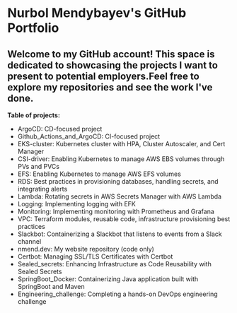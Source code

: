 # Nurbol Mendybayev's GitHub Portfolio

## Welcome to my GitHub account! This space is dedicated to showcasing the projects I want to present to potential employers.Feel free to explore my repositories and see the work I've done.

**Table of projects:**

- ArgoCD: CD-focused project
- Github_Actions_and_ArgoCD: CI-focused project
- EKS-cluster: Kubernetes cluster with HPA, Cluster Autoscaler, and Cert Manager
- CSI-driver: Enabling Kubernetes to manage AWS EBS volumes through PVs and PVCs
- EFS: Enabling Kubernetes to manage AWS EFS volumes
- RDS: Best practices in provisioning databases, handling secrets, and integrating alerts
- Lambda: Rotating secrets in AWS Secrets Manager with AWS Lambda
- Logging: Implementing logging with EFK
- Monitoring: Implementing monitoring with Prometheus and Grafana
- VPC: Terraform modules, reusable code, infrastructure provisioning best practices
- Slackbot: Containerizing a Slackbot that listens to events from a Slack channel
- nmend.dev: My website repository (code only)
- Certbot: Managing SSL/TLS Certificates with Certbot
- Sealed_secrets: Enhancing Infrastructure as Code Reusability with Sealed Secrets
- SpringBoot_Docker: Containerizing Java application built with SpringBoot and Maven
- Engineering_challenge: Completing a hands-on DevOps engineering challenge
